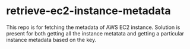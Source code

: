 # retrieve-ec2-instance-metadata
This repo is for fetching the metadata of AWS EC2 instance. Solution is present for both getting all the instance metatata and getting a particular instance metadata based on the key.
